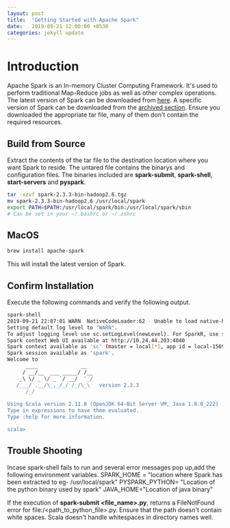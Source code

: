 ```yaml
---
layout: post
title:  "Getting Started with Apache Spark"
date:   2019-09-21 12:00:00 +0530
categories: jekyll update
---
```


# Introduction
Apache Spark is an In-memory Cluster Computing Framework. It's used to perform traditional Map-Reduce jobs as well as other complex operations.
The latest version of Spark can be downloaded from [here](https://spark.apache.org/downloads.html). A specific version of Spark can be downloaded from the [archived section](https://archive.apache.org/dist/spark/). Ensure you downloaded the appropriate tar file, many of them don't contain the required resources.

## Build from Source
Extract the contents of the tar file to the destination location where you want Spark to reside. The untared file contains the binarys and configuration files. The binaries included are **spark-submit**, **spark-shell**, **start-servers** and **pyspark**.

```bash
tar -xzvf spark-2.3.3-bin-hadoop2.6.tgz
mv spark-2.3.3-bin-hadoop2.6 /usr/local/spark
export PATH=$PATH:/usr/local/spark/bin:/usr/local/spark/sbin
# Can be set in your ~/.bashrc or ~/.zshrc
```
## MacOS
```bash
brew install apache-spark
```
This will install the latest version of Spark.
## Confirm Installation
Execute the following commands and verify the following output.
```bash
spark-shell                                                 
2019-09-21 22:07:01 WARN  NativeCodeLoader:62 - Unable to load native-hadoop library for your platform... using builtin-java classes where applicable
Setting default log level to "WARN".
To adjust logging level use sc.setLogLevel(newLevel). For SparkR, use setLogLevel(newLevel).
Spark context Web UI available at http://10.24.44.203:4040
Spark context available as 'sc' (master = local[*], app id = local-1569128825914).
Spark session available as 'spark'.
Welcome to
      ____              __
     / __/__  ___ _____/ /__
    _\ \/ _ \/ _ `/ __/  '_/
   /___/ .__/\_,_/_/ /_/\_\   version 2.3.3
      /_/
         
Using Scala version 2.11.8 (OpenJDK 64-Bit Server VM, Java 1.8.0_222)
Type in expressions to have them evaluated.
Type :help for more information.

scala>
```
## Trouble Shooting
Incase spark-shell fails to run and several error messages pop up,add the following environment variables.
SPARK_HOME = "location where Spark has been extracted to eg- /usr/local/spark"
PYSPARK_PYTHON= "Location of the python binary used by spark"
JAVA_HOME="Location of java binary"

If the execution of **spark-submit <file_name>.py**, returns a FileNotFound error for file:/<path_to_python_file>.py. Ensure that the path doesn't contain white spaces. Scala doesn't handle whitespaces in directory names well.

